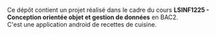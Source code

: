 Ce dépôt contient un projet réalisé dans le cadre du cours **LSINF1225 - Conception orientée objet et gestion de données** en BAC2.\
C'est une application android de recettes de cuisine.
